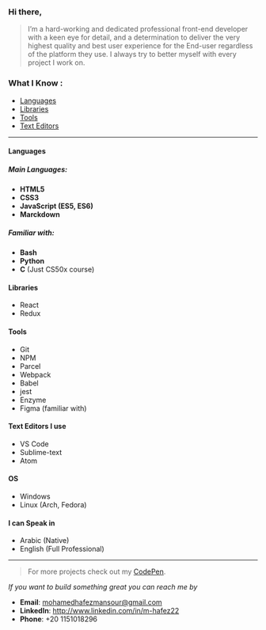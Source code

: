 ### Hi there,

>  I’m a hard-working and dedicated professional front-end developer with a keen eye for detail, and a determination to deliver the very highest quality and best user experience for the End-user regardless of the platform they use. I always try to better myself with every project I work on.

### **What I Know :**

- [Languages](#languages)
- [Libraries](#libraries)
- [Tools](#tools)
- [Text Editors](#text-editors-i-use)

---
#### Languages
##### Main Languages:
  - **HTML5**
  - **CSS3**
  - **JavaScript (ES5, ES6)**
  - **Marckdown**

##### Familiar with:
  - **Bash**
  - **Python**
  - **C** (Just CS50x course)

#### Libraries
- React
- Redux


#### Tools
  - Git
  - NPM
  - Parcel
  - Webpack
  - Babel
  - jest
  - Enzyme
  - Figma (familiar with)

#### Text Editors I use
  - VS Code
  - Sublime-text
  - Atom

#### OS
  - Windows
  - Linux (Arch, Fedora)

#### I can Speak in  
- Arabic (Native)
- English (Full Professional) 
---

> For more projects check out my [CodePen](https://codepen.io/M-Hafez).

*If you want to build something great you can reach me by*
- **Email**: mohamedhafezmansour@gmail.com
- **LinkedIn**: http://www.linkedin.com/in/m-hafez22
- **Phone**: +20 1151018296